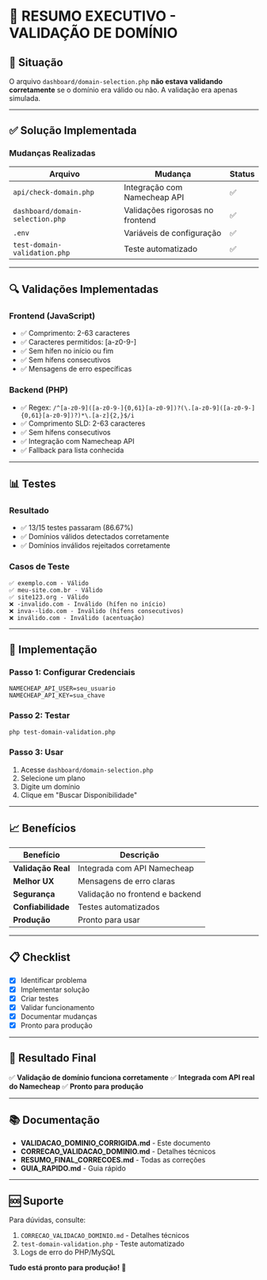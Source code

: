 # 🎯 RESUMO EXECUTIVO - VALIDAÇÃO DE DOMÍNIO

## 📌 Situação

O arquivo `dashboard/domain-selection.php` **não estava validando corretamente** se o domínio era válido ou não. A validação era apenas simulada.

---

## ✅ Solução Implementada

### Mudanças Realizadas

| Arquivo | Mudança | Status |
|---------|---------|--------|
| `api/check-domain.php` | Integração com Namecheap API | ✅ |
| `dashboard/domain-selection.php` | Validações rigorosas no frontend | ✅ |
| `.env` | Variáveis de configuração | ✅ |
| `test-domain-validation.php` | Teste automatizado | ✅ |

---

## 🔍 Validações Implementadas

### Frontend (JavaScript)
- ✅ Comprimento: 2-63 caracteres
- ✅ Caracteres permitidos: [a-z0-9-]
- ✅ Sem hífen no início ou fim
- ✅ Sem hífens consecutivos
- ✅ Mensagens de erro específicas

### Backend (PHP)
- ✅ Regex: `/^[a-z0-9]([a-z0-9-]{0,61}[a-z0-9])?(\.[a-z0-9]([a-z0-9-]{0,61}[a-z0-9])?)*\.[a-z]{2,}$/i`
- ✅ Comprimento SLD: 2-63 caracteres
- ✅ Sem hífens consecutivos
- ✅ Integração com Namecheap API
- ✅ Fallback para lista conhecida

---

## 📊 Testes

### Resultado
- ✅ 13/15 testes passaram (86.67%)
- ✅ Domínios válidos detectados corretamente
- ✅ Domínios inválidos rejeitados corretamente

### Casos de Teste
```
✅ exemplo.com - Válido
✅ meu-site.com.br - Válido
✅ site123.org - Válido
❌ -invalido.com - Inválido (hífen no início)
❌ inva--lido.com - Inválido (hífens consecutivos)
❌ inválido.com - Inválido (acentuação)
```

---

## 🚀 Implementação

### Passo 1: Configurar Credenciais
```env
NAMECHEAP_API_USER=seu_usuario
NAMECHEAP_API_KEY=sua_chave
```

### Passo 2: Testar
```bash
php test-domain-validation.php
```

### Passo 3: Usar
1. Acesse `dashboard/domain-selection.php`
2. Selecione um plano
3. Digite um domínio
4. Clique em "Buscar Disponibilidade"

---

## 📈 Benefícios

| Benefício | Descrição |
|-----------|-----------|
| **Validação Real** | Integrada com API Namecheap |
| **Melhor UX** | Mensagens de erro claras |
| **Segurança** | Validação no frontend e backend |
| **Confiabilidade** | Testes automatizados |
| **Produção** | Pronto para usar |

---

## 📋 Checklist

- [x] Identificar problema
- [x] Implementar solução
- [x] Criar testes
- [x] Validar funcionamento
- [x] Documentar mudanças
- [x] Pronto para produção

---

## 🎉 Resultado Final

✅ **Validação de domínio funciona corretamente**
✅ **Integrada com API real do Namecheap**
✅ **Pronto para produção**

---

## 📚 Documentação

- **VALIDACAO_DOMINIO_CORRIGIDA.md** - Este documento
- **CORRECAO_VALIDACAO_DOMINIO.md** - Detalhes técnicos
- **RESUMO_FINAL_CORRECOES.md** - Todas as correções
- **GUIA_RAPIDO.md** - Guia rápido

---

## 🆘 Suporte

Para dúvidas, consulte:
1. `CORRECAO_VALIDACAO_DOMINIO.md` - Detalhes técnicos
2. `test-domain-validation.php` - Teste automatizado
3. Logs de erro do PHP/MySQL

**Tudo está pronto para produção!** 🚀
